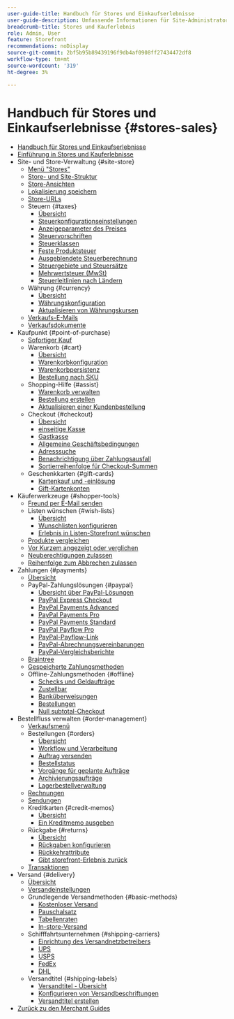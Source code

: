```yaml
---
user-guide-title: Handbuch für Stores und Einkaufserlebnisse
user-guide-description: Umfassende Informationen für Site-Administratoren, Kundendienstmitarbeiter und Vertriebsmitarbeiter, die in Adobe Commerce und Magento Open Source arbeiten.
breadcrumb-title: Stores und Kauferlebnis
role: Admin, User
feature: Storefront
recommendations: noDisplay
source-git-commit: 2bf5b95b89439196f9db4af0908ff27434472df8
workflow-type: tm+mt
source-wordcount: '319'
ht-degree: 3%

---
```



# Handbuch für Stores und Einkaufserlebnisse {#stores-sales}

+ [Handbuch für Stores und Einkaufserlebnisse](guide-overview.md)
+ [Einführung in Stores und Kauferlebnisse](introduction.md)
+ Site- und Store-Verwaltung {#site-store}
   + [Menü &quot;Stores&quot;](stores-menu.md)
   + [Store- und Site-Struktur](stores.md)
   + [Store-Ansichten](store-views.md)
   + [Lokalisierung speichern](store-localize.md)
   + [Store-URLs](store-urls.md)
   + Steuern {#taxes}
      + [Übersicht](taxes.md)
      + [Steuerkonfigurationseinstellungen](tax-settings-general.md)
      + [Anzeigeparameter des Preises](display-settings.md)
      + [Steuervorschriften](tax-rules.md)
      + [Steuerklassen](tax-class.md)
      + [Feste Produktsteuer](fixed-product-tax.md)
      + [Ausgeblendete Steuerberechnung](hidden-tax-calculation.md)
      + [Steuergebiete und Steuersätze](tax-zones-rates.md)
      + [Mehrwertsteuer (MwSt)](vat.md)
      + [Steuerleitlinien nach Ländern](international-tax-guidelines.md)
   + Währung {#currency}
      + [Übersicht](currency.md)
      + [Währungskonfiguration](currency-configuration.md)
      + [Aktualisieren von Währungskursen](currency-update.md)
   + [Verkaufs-E-Mails](sales-email.md)
   + [Verkaufsdokumente](sales-documents.md)
+ Kaufpunkt {#point-of-purchase}
   + [Sofortiger Kauf](checkout-instant-purchase.md)
   + Warenkorb {#cart}
      + [Übersicht](cart.md)
      + [Warenkorbkonfiguration](cart-configuration.md)
      + [Warenkorbpersistenz](cart-persistent.md)
      + [Bestellung nach SKU](order-by-sku.md)
   + Shopping-Hilfe {#assist}
      + [Warenkorb verwalten](shopping-assisted-cart-manage.md)
      + [Bestellung erstellen](customer-account-create-order.md)
      + [Aktualisieren einer Kundenbestellung](order-update.md)
   + Checkout {#checkout}
      + [Übersicht](checkout-process.md)
      + [einseitige Kasse](checkout-one-page.md)
      + [Gastkasse](checkout-guest.md)
      + [Allgemeine Geschäftsbedingungen](terms-and-conditions.md)
      + [Adresssuche](checkout-address-search.md)
      + [Benachrichtigung über Zahlungsausfall](checkout-payment-failed-emails.md)
      + [Sortierreihenfolge für Checkout-Summen](checkout-totals-sort-order.md)
   + Geschenkkarten {#gift-cards}
      + [Kartenkauf und -einlösung](product-gift-card-workflow.md)
      + [Gift-Kartenkonten](product-gift-card-accounts.md)
+ Käuferwerkzeuge {#shopper-tools}
   + [Freund per E-Mail senden](email-a-friend.md)
   + Listen wünschen {#wish-lists}
      + [Übersicht](wishlists.md)
      + [Wunschlisten konfigurieren](wishlist-configuration.md)
      + [Erlebnis in Listen-Storefront wünschen](wishlist-storefront.md)
   + [Produkte vergleichen](product-compare.md)
   + [Vor Kurzem angezeigt oder verglichen](products-viewed-compared.md)
   + [Neuberechtigungen zulassen](reorders-allow.md)
   + [Reihenfolge zum Abbrechen zulassen](cancel-allow.md)
+ Zahlungen {#payments}
   + [Übersicht](payments.md)
   + PayPal-Zahlungslösungen {#paypal}
      + [Übersicht über PayPal-Lösungen](paypal.md)
      + [PayPal Express Checkout](paypal-express-checkout.md)
      + [PayPal Payments Advanced](paypal-payments-advanced.md)
      + [PayPal Payments Pro](paypal-payments-pro.md)
      + [PayPal Payments Standard](paypal-payments-standard.md)
      + [PayPal Payflow Pro](paypal-payflow-pro.md)
      + [PayPal-Payflow-Link](paypal-payflow-link.md)
      + [PayPal-Abrechnungsvereinbarungen](paypal-billing-agreements.md)
      + [PayPal-Vergleichsberichte](paypal-settlement-reports.md)
   + [Braintree](braintree.md)
   + [Gespeicherte Zahlungsmethoden](stored-payment-methods.md)
   + Offline-Zahlungsmethoden {#offline}
      + [Schecks und Geldaufträge](check-money-order.md)
      + [Zustellbar](cash-on-delivery.md)
      + [Banküberweisungen](bank-transfer.md)
      + [Bestellungen](purchase-order.md)
      + [Null subtotal-Checkout](zero-subtotal-checkout.md)
+ Bestellfluss verwalten {#order-management}
   + [Verkaufsmenü](sales-menu.md)
   + Bestellungen {#orders}
      + [Übersicht](orders.md)
      + [Workflow und Verarbeitung](order-processing.md)
      + [Auftrag versenden](order-ship.md)
      + [Bestellstatus](order-status.md)
      + [Vorgänge für geplante Aufträge](order-scheduled-operations.md)
      + [Archivierungsaufträge](order-archive.md)
      + [Lagerbestellverwaltung](orders-storefront.md)
   + [Rechnungen](invoices.md)
   + [Sendungen](shipments.md)
   + Kreditkarten {#credit-memos}
      + [Übersicht](credit-memos.md)
      + [Ein Kreditmemo ausgeben](credit-memo-create.md)
   + Rückgabe {#returns}
      + [Übersicht](returns.md)
      + [Rückgaben konfigurieren](rma-configure.md)
      + [Rückkehrattribute](attributes-returns.md)
      + [Gibt storefront-Erlebnis zurück](rma-customer-experience.md)
   + [Transaktionen](transactions.md)
+ Versand {#delivery}
   + [Übersicht](delivery.md)
   + [Versandeinstellungen](shipping-settings.md)
   + Grundlegende Versandmethoden {#basic-methods}
      + [Kostenloser Versand](shipping-free.md)
      + [Pauschalsatz](shipping-flat-rate.md)
      + [Tabellenraten](shipping-table-rate.md)
      + [In-store-Versand](shipping-in-store-delivery.md)
   + Schifffahrtsunternehmen {#shipping-carriers}
      + [Einrichtung des Versandnetzbetreibers](carriers.md)
      + [UPS](ups.md)
      + [USPS](usps.md)
      + [FedEx](fedex.md)
      + [DHL](dhl.md)
   + Versandtitel {#shipping-labels}
      + [Versandtitel - Übersicht](shipping-labels.md)
      + [Konfigurieren von Versandbeschriftungen](shipping-label-configure.md)
      + [Versandtitel erstellen](shipping-label-create.md)
+ [Zurück zu den Merchant Guides](https://experienceleague.adobe.com/en/docs/commerce-admin/user-guides/home)

